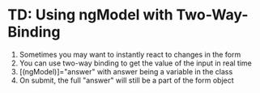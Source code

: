 # TD: Using ngModel with Two-Way-Binding
01. Sometimes you may want to instantly react to changes in the form
02. You can use two-way binding to get the value of the input in real time
03. [(ngModel)]="answer" with answer being a variable in the class
04. On submit, the full "answer" will still be a part of the form object